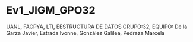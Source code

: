 # Ev1_JIGM_GPO32
UANL, FACPYA, LTI, EESTRUCTURA DE DATOS GRUPO:32, EQUIPO: De la Garza Javier, Estrada Ivonne, González Galilea, Pedraza Marcela
